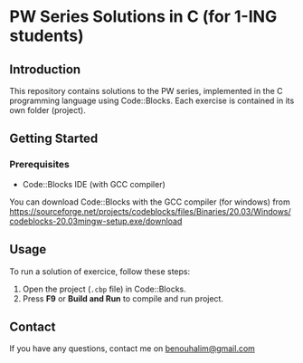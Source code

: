 # PW Series Solutions in C (for 1-ING students)

## Introduction

This repository contains solutions to the PW series, implemented in the C programming language using Code::Blocks. Each exercise is contained in its own folder (project).

## Getting Started

### Prerequisites

- Code::Blocks IDE (with GCC compiler)

You can download Code::Blocks with the GCC compiler (for windows) from https://sourceforge.net/projects/codeblocks/files/Binaries/20.03/Windows/codeblocks-20.03mingw-setup.exe/download 

## Usage

To run a solution of exercice, follow these steps:

1. Open the project (`.cbp` file) in Code::Blocks.
2. Press **F9** or **Build and Run** to compile and run project.


## Contact

If you have any questions, contact me on benouhalim@gmail.com 
